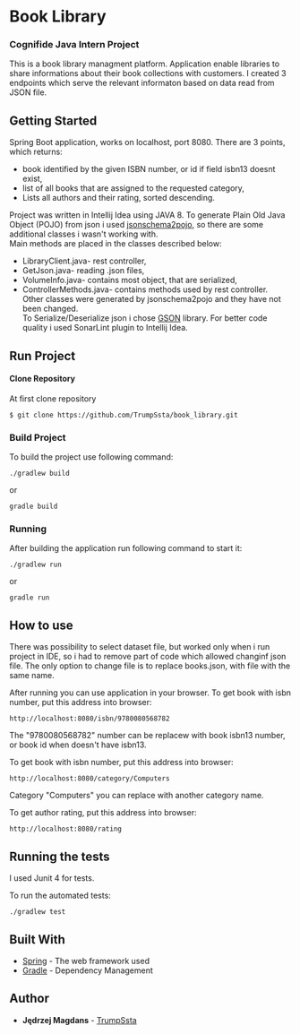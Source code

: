 # Book Library

### Cognifide Java Intern Project
This is a book library managment platform. Application enable libraries to share informations about their book collections with customers. I created 3 endpoints which serve the relevant informaton based on data read from JSON file. 
## Getting Started
Spring Boot application, works on localhost, port 8080. There are 3 points, which returns:
* book identified by the given ISBN number, or id if field isbn13 doesnt exist,
* list of all books that are assigned to the requested category,
* Lists all authors and their rating, sorted descending.

Project was written in Intellij Idea using JAVA 8. 
To generate Plain Old Java Object (POJO) from json i used [jsonschema2pojo](https://github.com/joelittlejohn/jsonschema2pojo/), so there are some additional classes i wasn't working with.<br />
Main methods are placed in the classes described below:
* LibraryClient.java- rest controller,
* GetJson.java- reading .json files,
* VolumeInfo.java- contains most object, that are serialized,
* ControllerMethods.java- contains methods used by rest controller. <br />
Other classes were generated by jsonschema2pojo and they have not been changed.<br />
To Serialize/Deserialize json i chose [GSON](https://github.com/google/gson) library. For better code quality i used SonarLint plugin to Intellij Idea.

## Run Project
#### Clone Repository

At first clone repository

```
$ git clone https://github.com/TrumpSsta/book_library.git
```

### Build Project
To build the project use following command:
```
./gradlew build
```
or 
```
gradle build
```

### Running
After building the application run following command to start it:
```
./gradlew run
```
or 
```
gradle run
```
## How to use
There was possibility to select dataset file, but worked only when i run project in IDE, so i had to remove part of code which allowed changinf json file. The only option to change file is to replace books.json, with file with the same name.<br />

After running you can use application in your browser.
To get book with isbn number, put this address into browser:

```
http://localhost:8080/isbn/9780080568782
```
The "9780080568782" number can be replacew with book isbn13 number, or book id when doesn't have isbn13. 

To get book with isbn number, put this address into browser:

```
http://localhost:8080/category/Computers  
```
Category "Computers" you can replace with another category name.

To get author rating, put this address into browser:

```
http://localhost:8080/rating 
```
## Running the tests
I used Junit 4 for tests.

To run the automated tests:
```
./gradlew test
```

## Built With

* [Spring](https://spring.io/) - The web framework used
* [Gradle](https://gradle.org/) - Dependency Management

## Author

* **Jędrzej Magdans** - [TrumpSsta](https://github.com/TrumpSsta)

